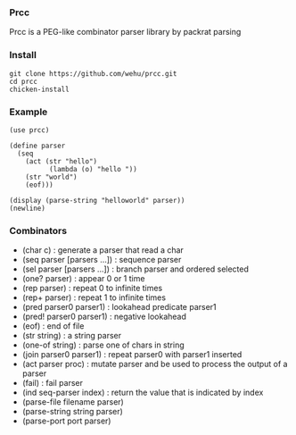 ### Prcc

Prcc is a PEG-like combinator parser library by packrat parsing


### Install

	git clone https://github.com/wehu/prcc.git
	cd prcc
	chicken-install

### Example

	(use prcc)

	(define parser
	  (seq
	    (act (str "hello")
              (lambda (o) "hello "))
	    (str "world")
	    (eof)))

	(display (parse-string "helloworld" parser))
	(newline)

### Combinators

* (char c) : generate a parser that read a char
* (seq parser [parsers ...]) : sequence parser
* (sel parser [parsers ...]) : branch parser and ordered selected
* (one? parser) : appear 0 or 1 time
* (rep parser) : repeat 0 to infinite times
* (rep+ parser) : repeat 1 to infinite times
* (pred parser0 parser1) : lookahead predicate parser1
* (pred! parser0 parser1) : negative lookahead
* (eof) : end of file
* (str string) : a string parser
* (one-of string) : parse one of chars in string
* (join parser0 parser1) : repeat parser0 with parser1 inserted
* (act parser proc) : mutate parser and be used to process the output of a parser
* (fail) : fail parser
* (ind seq-parser index) : return the value that is indicated by index
* (parse-file filename parser)
* (parse-string string parser)
* (parse-port port parser)
